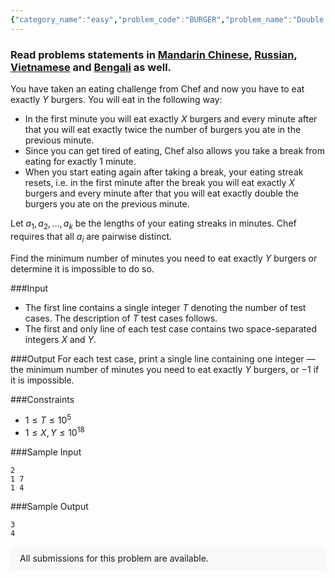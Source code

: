 ```yaml
---
{"category_name":"easy","problem_code":"BURGER","problem_name":"Double Burgers","problemComponents":{"constraints":"","constraintsState":false,"subtasks":"","subtasksState":false,"inputFormat":"","inputFormatState":false,"outputFormat":"","outputFormatState":false,"sampleTestCases":{"0":{"id":1,"input":"2\r\n1 7\r\n1 4","output":"3\r\n4","explanation":"","isDeleted":false}}},"video_editorial_url":"https://youtu.be/mszXi1dxXKw","languages_supported":{"0":"CPP14","1":"C","2":"JAVA","3":"PYTH 3.6","4":"CPP17","5":"PYTH","6":"PYP3","7":"CS2","8":"ADA","9":"PYPY","10":"TEXT","11":"PAS fpc","12":"NODEJS","13":"RUBY","14":"PHP","15":"GO","16":"HASK","17":"TCL","18":"PERL","19":"SCALA","20":"LUA","21":"kotlin","22":"BASH","23":"JS","24":"LISP sbcl","25":"rust","26":"PAS gpc","27":"BF","28":"CLOJ","29":"R","30":"D","31":"CAML","32":"FORT","33":"ASM","34":"swift","35":"FS","36":"WSPC","37":"LISP clisp","38":"SQL","39":"SCM guile","40":"PERL6","41":"ERL","42":"CLPS","43":"ICK","44":"NICE","45":"PRLG","46":"ICON","47":"COB","48":"SCM chicken","49":"PIKE","50":"SCM qobi","51":"ST","52":"SQLQ","53":"NEM"},"max_timelimit":1,"source_sizelimit":50000,"problem_author":"suni30102","problem_tester":"","date_added":"14-05-2021","tags":{"0":"cook129","1":"easy","2":"greedy","3":"suni30102"},"problem_difficulty_level":"Easy","best_tag":"","editorial_url":"https://discuss.codechef.com/problems/BURGER","time":{"view_start_date":1621794602,"submit_start_date":1621794602,"visible_start_date":1621794602,"end_date":1735669800},"is_direct_submittable":false,"problemDiscussURL":"https://discuss.codechef.com/search?q=BURGER","is_proctored":false,"visitedContests":{},"layout":"problem"}
---
```

### Read problems statements in [Mandarin Chinese](https://www.codechef.com/download/translated/COOK129/mandarin/BURGER.pdf), [Russian](https://www.codechef.com/download/translated/COOK129/russian/BURGER.pdf), [Vietnamese](https://www.codechef.com/download/translated/COOK129/vietnamese/BURGER.pdf) and [Bengali](https://www.codechef.com/download/translated/COOK129/bengali/BURGER.pdf) as well.

You have taken an eating challenge from Chef and now you have to eat exactly $Y$ burgers. You will eat in the following way:

- In the first minute you will eat exactly $X$ burgers and every minute after that you will eat exactly twice the number of burgers you ate in the previous minute. 
- Since you can get tired of eating, Chef also allows you take a break from eating for exactly $1$ minute.
- When you start eating again after taking a break, your eating streak resets, i.e. in the first minute after the break you will eat exactly $X$ burgers and every minute after that you will eat exactly double the burgers you ate on the previous minute. 

Let $a_1, a_2, ..., a_k$ be the lengths of your eating streaks in minutes. Chef requires that all $a_i$ are pairwise distinct.

Find the minimum number of minutes you need to eat exactly $Y$ burgers or determine it is impossible to do so.

###Input

- The first line contains a single integer $T$ denoting the number of test cases. The description of $T$ test cases follows.
- The first and only line of each test case contains two space-separated integers $X$ and $Y$.

###Output
For each test case, print a single line containing one integer — the minimum number of minutes you need to eat exactly $Y$ burgers, or $−1$ if it is impossible.

###Constraints 
- $1\leq T\leq 10^5$
- $1\leq X,Y\leq 10^{18}$

###Sample Input
```
2
1 7
1 4
```

###Sample Output
```
3
4
```
<aside style='background: #f8f8f8;padding: 10px 15px;'><div>All submissions for this problem are available.</div></aside>